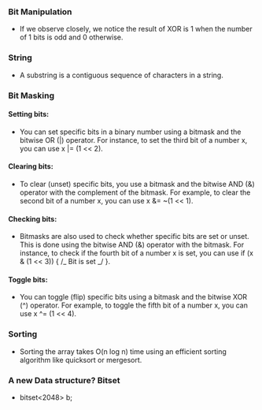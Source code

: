 ### Bit Manipulation

- If we observe closely, we notice the result of XOR is 1 when the number of 1 bits is odd and 0 otherwise.

### String

- A substring is a contiguous sequence of characters in a string.

### Bit Masking

#### Setting bits:

- You can set specific bits in a binary number using a bitmask and the bitwise OR (|) operator. For instance, to set the third bit of a number x, you can use x |= (1 << 2).

#### Clearing bits:

- To clear (unset) specific bits, you use a bitmask and the bitwise AND (&) operator with the complement of the bitmask. For example, to clear the second bit of a number x, you can use x &= ~(1 << 1).

#### Checking bits:

- Bitmasks are also used to check whether specific bits are set or unset. This is done using the bitwise AND (&) operator with the bitmask. For instance, to check if the fourth bit of a number x is set, you can use if (x & (1 << 3)) { /_ Bit is set _/ }.

#### Toggle bits:

- You can toggle (flip) specific bits using a bitmask and the bitwise XOR (^) operator. For example, to toggle the fifth bit of a number x, you can use x ^= (1 << 4).

### Sorting

- Sorting the array takes O(n log n) time using an efficient sorting algorithm like quicksort or mergesort.

### A new Data structure? Bitset

- bitset<2048> b;
